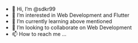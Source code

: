 - 👋 Hi, I’m @sdkr99
- 👀 I’m interested in Web Development and Flutter
- 🌱 I’m currently learning above mentioned
- 💞️ I’m looking to collaborate on Web Development
- 📫 How to reach me ...

<!---
sdkr99/sdkr99 is a ✨ special ✨ repository because its `README.md` (this file) appears on your GitHub profile.
You can click the Preview link to take a look at your changes.
--->
